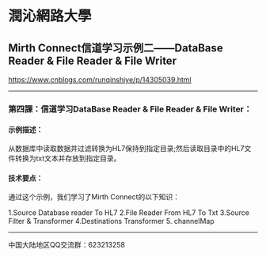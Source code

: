 # 潤沁網路大學
  
## Mirth Connect信道学习示例二——DataBase Reader &  File Reader & File Writer

https://www.cnblogs.com/runqinshiye/p/14305039.html
 
* * *

### 第四課：信道学习DataBase Reader &  File Reader & File Writer：  

#### 示例描述：  

从数据库中读取数据并过滤转换为HL7保持到指定目录;然后读取目录中的HL7文件转换为txt文本并存放到指定目录。

#### 技术要点：  

通过这个示例，我们学习了Mirth Connect的以下知识：  

1.Source Database reader To HL7
2.File Reader From HL7 To Txt
3.Source Filter & Transformer
4.Destinations Transformer
5. channelMap

* * *  
中国大陆地区QQ交流群：623213258  
 
